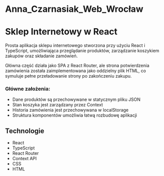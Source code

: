 # Anna_Czarnasiak_Web_Wrocław
# Sklep Internetowy w React

Prosta aplikacja sklepu internetowego stworzona przy użyciu React i TypeScript,
umożliwiająca przeglądanie produktów, zarządzanie koszykiem zakupów oraz składanie zamówień.

Główna część działa jako SPA z React Router, ale strona potwierdzenia zamówienia została zaimplementowana jako oddzielny 
plik HTML, co symuluje pełne przeładowanie strony po zakończeniu zakupu.

### Główne założenia:
- Dane produktów są przechowywane w statycznym pliku JSON
- Stan koszyka jest zarządzany przez Context 
- Historia zamówienia jest przechowywana w localStorage
- Struktura komponentów umożliwia łatwą rozbudowę aplikacji

## Technologie
- React
- TypeScript
- React Router
- Context API
- CSS
- HTML